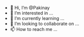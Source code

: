 - 👋 Hi, I’m @Pakinay
- 👀 I’m interested in ...
- 🌱 I’m currently learning ...
- 💞️ I’m looking to collaborate on ...
- 📫 How to reach me ...

<!---
Pakinay/Pakinay is a ✨ special ✨ repository because its `README.md` (this file) appears on your GitHub profile.
You can click the Preview link to take a look at your changes.
--->
